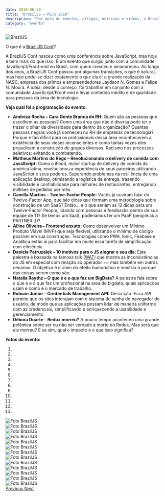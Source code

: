 ```yaml
---
date: 2018-06-30
title: "BrazilJS – RSJS 2018"
description: "Por meio de eventos, artigos, notícias e vídeos, o BrazilJS Conf busca unir comunidade e mercado,tendo a diversidade como um dos pilares em todas as iniciativas."
category: "evento"
---
```


<p class="alinhar"><img class="tamanho" src="../assets/images-posts/BrazilJS/BrazilJS.jpg" alt="BrazilJS"/></p>

O que é a [BrazilJS Conf](https://braziljs.org/)?

A BrazilJS Conf nasceu como uma conferência sobre JavaScript, mas hoje é bem mais do que isso. É um evento que surgiu junto com a comunidade JavaScript/Front-end no Brasil, com quem cresceu e amadureceu. Ao longo dos anos, a BrazilJS Conf passou por algumas transições, o que é natural, mas hoje pode-se dizer exatamente o que ela é: a grande realização da NASC, empresa dos primos e empreendedores Jaydson N. Gomes e Felipe N. Moura. A ideia, desde o começo, foi trabalhar em conjunto com a comunidade JavaScript/Front-end e levar conteúdo inédito e de qualidade para pessoas da área de tecnologia.

**Veja qual foi a programação do evento:**

-   **Andreza Rocha – Cara Gente Branca do RH**: Quem são as pessoas que escolhem as pessoas? Como uma área que não é diversa pode ter e trazer o olhar da diversidade para dentro da organização? Quantas pessoas negras você já conheceu no RH de empresas de tecnologia? Porque é tão dificil para os profissionais dessa área reconhecerem a existência de seus vieses inconscientes e como tantas vezes eles prejudicam a construção de grupos diversos. Racismo nos processos seletivos: evitando e combatendo.
-   **Matheus Martins do Rego – Revolucionando o delivery de comida com JavaScript:** Como o iFood, maior startup de delivery de comida da américa latina, revolucionou a experiência de seus parceiros utilizando JavaScript e seus poderes. Superando problemas na resiliência de uma aplicação desktop, otimizando a logística de entrega, trazendo visibilidade e confiabilidade para milhares de restaurantes, entregando milhões de pedidos por mês.
-   **Camilla Martins – Twelve-Factor People:** Vocês já ouviram falar do Twelve-Factor App, que são dicas que formam uma metodologia sobre construção de um SaaS? Então… e o que seriam as 12 dicas para um Twelve-Factor People, lidando com pessoas e feedbacks dentro de sua equipe de TI? Se temos um SaaS, poderíamos ter um PaaP (people as a PARTNER ;))?
-   **Alline Oliveira – Frontend enxuto:** Como desenvolver um Mínimo Produto Viável (MVP) que seja flexível, utilizando o mínimo de código possível em sua construção. Tecnologias como PWA, Ionic, Firebase e Analítica estão aí para facilitar em muito essa tarefa de simplificação com eficiência.
-   **Daniela Petruzalek – 10 motivos para o JS alegrar o seu dia:** Esta palestra é baseada na famosa talk ([WAT](https://www.destroyallsoftware.com/talks/wat)) que mostra as inconsistências do JS em especial com relação ao operador == mas também em outros cenários. O objetivo é ir alem do efeito humorístico e mostrar o porque das coisas serem como são.
-   **Natalia Raythz – O que é e o que faz um BigData?** A palestra fala sobre o que é e o que faz um profissional na area de bigdata, quais aplicações usam e como é o mercado de trabalho.
-   **Robson Junior – Credentials Management API:** Descrição: Essa API permite que os sites interajam com o sistema de senha do navegador do usuário, de modo que as aplicações possam lidar de maneira uniforme com as credenciais, simplificando e enriquecendo a usabilidade e gerenciamento.
-   **Débora Duarte – Redux morreu?** A pouco tempo aconteceu uma grande polêmica sobre ser ou não ser verdade a morte do Redux. Mas será que ele morreu? E se sim, qual o impacto e o que isso significa?

**Fotos do evento:**

<div class="alinhar">
  <div id="Indicators" class="carousel slide tamanho" data-ride="carousel">
    <ol class="carousel-indicators">
      <li data-target="#Indicators" data-slide-to="0" class="active"></li>
      <li data-target="#Indicators" data-slide-to="1"></li>
      <li data-target="#Indicators" data-slide-to="2"></li>
      <li data-target="#Indicators" data-slide-to="3"></li>
      <li data-target="#Indicators" data-slide-to="4"></li>
      <li data-target="#Indicators" data-slide-to="5"></li>
      <li data-target="#Indicators" data-slide-to="6"></li>
      <li data-target="#Indicators" data-slide-to="7"></li>
      <li data-target="#Indicators" data-slide-to="8"></li>
      <li data-target="#Indicators" data-slide-to="9"></li>
      <li data-target="#Indicators" data-slide-to="10"></li>
      <li data-target="#Indicators" data-slide-to="11"></li>
      <li data-target="#Indicators" data-slide-to="12"></li>
    </ol>
    <div class="carousel-inner">
      <div class="carousel-item active">
        <img class="tamanhoCarrousel" src="../assets/images-posts/BrazilJS/Foto (1).jpg" alt="Foto BrazilJS">
      </div>
      <div class="carousel-item">
        <img class="tamanhoCarrousel" src="../assets/images-posts/BrazilJS/Foto (2).jpg" alt="Foto BrazilJS">
      </div>
      <div class="carousel-item">
        <img class="tamanhoCarrousel" src="../assets/images-posts/BrazilJS/Foto (3).jpg" alt="Foto BrazilJS">
      </div>
      <div class="carousel-item">
        <img class="tamanhoCarrousel" src="../assets/images-posts/BrazilJS/Foto (4).jpg" alt="Foto BrazilJS">
      </div>
      <div class="carousel-item">
        <img class="tamanhoCarrousel" src="../assets/images-posts/BrazilJS/Foto (5).jpg" alt="Foto BrazilJS">
      </div>
      <div class="carousel-item">
        <img class="tamanhoCarrousel" src="../assets/images-posts/BrazilJS/Foto (6).jpg" alt="Foto BrazilJS">
      </div>
      <div class="carousel-item">
        <img class="tamanhoCarrousel" src="../assets/images-posts/BrazilJS/Foto (7).jpg" alt="Foto BrazilJS">
      </div>
      <div class="carousel-item">
        <img class="tamanhoCarrousel" src="../assets/images-posts/BrazilJS/Foto (8).jpg" alt="Foto BrazilJS">
      </div>
      <div class="carousel-item">
        <img class="tamanhoCarrousel" src="../assets/images-posts/BrazilJS/Foto (9).jpg" alt="Foto BrazilJS">
      </div>
      <div class="carousel-item">
        <img class="tamanhoCarrousel" src="../assets/images-posts/BrazilJS/Foto (10).jpg" alt="Foto BrazilJS">
      </div>
      <div class="carousel-item">
        <img class="tamanhoCarrousel" src="../assets/images-posts/BrazilJS/Foto (11).jpg" alt="Foto BrazilJS">
      </div>
      <div class="carousel-item">
        <img class="tamanhoCarrousel" src="../assets/images-posts/BrazilJS/Foto (12).jpg" alt="Foto BrazilJS">
      </div>
      <div class="carousel-item">
        <img class="tamanhoCarrousel" src="../assets/images-posts/BrazilJS/Foto (13).jpg" alt="Foto BrazilJS">
      </div>
    </div>
    <a class="carousel-control-prev" href="#Indicators" role="button" data-slide="prev">
      <span class="carousel-control-prev-icon" aria-hidden="true"></span>
      <span class="sr-only">Previous</span>
    </a>
    <a class="carousel-control-next" href="#Indicators" role="button" data-slide="next">
      <span class="carousel-control-next-icon" aria-hidden="true"></span>
      <span class="sr-only">Next</span>
    </a>
  </div>
</div>